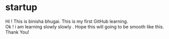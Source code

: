 # startup
Hi ! This is binisha bhugai. This is my first GitHub learning. <br>
Ok ! i am learning slowly slowly . Hope this will going to be smooth like this. 
Thank You! 